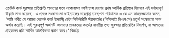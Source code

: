 ক্রেডিট কার্ড সুরক্ষায় প্রতিশ্রুতি পালনের ফলে লংকাবাংলা ফাইন্যান্স দেশের প্রথম আর্থিক প্রতিষ্ঠান হিসেবে এই মর্যাদাপূর্ণ স্বীকৃতি লাভ করেছে। এ প্রসঙ্গে লংকাবাংলা ফাইন্যান্সের ভারপ্রাপ্ত ব্যবস্থাপনা পরিচালক এ কে এম কামরুজ্জামান বলেন, ‘আমি গর্বিত যে আমরা পেমেন্ট কার্ড ইন্ডাস্ট্রি ডেটা সিকিউরিটি স্ট্যান্ডার্ডের (পিসিআই ডিএসএস) চতুর্থ সংস্করণের সনদ অর্জন করেছি। এই গুরুত্বপূর্ণ অর্জনটি আমাদের গ্রাহকদের কার্ডের যাবতীয় তথ্য সুরক্ষার প্রতিশ্রুতির নিদর্শন, যা আমাদের গ্রাহকদের প্রতি সার্বিক আন্তরিকতা প্রমাণ করে।’ বিজ্ঞপ্তি
